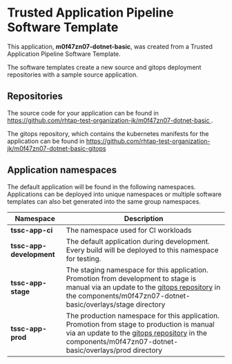 # Trusted Application Pipeline Software Template

This application, **m0f47zn07-dotnet-basic**, was created from a Trusted Application Pipeline Software Template.

The software templates create a new source and gitops deployment repositories with a sample source application. 

## Repositories

The source code for your application can be found in [https://github.com/rhtap-test-organization-jk/m0f47zn07-dotnet-basic ](https://github.com/rhtap-test-organization-jk/m0f47zn07-dotnet-basic ).
 
The gitops repository, which contains the kubernetes manifests for the application can be found in 
[https://github.com/rhtap-test-organization-jk/m0f47zn07-dotnet-basic-gitops ](https://github.com/rhtap-test-organization-jk/m0f47zn07-dotnet-basic-gitops ) 

## Application namespaces 

The default application will be found in the following namespaces. Applications can be deployed into unique namespaces or multiple software templates can also bet generated into the same group namespaces.  

|  Namespace   |  Description   |  
| -------- | -------- |
| **tssc-app-ci** | The namespace used for CI workloads |
| **tssc-app-development** | The default application during development. Every build will be deployed to this namespace for testing. |
| **tssc-app-stage** | The staging namespace for this application. Promotion from development to stage is manual via an update to the [gitops repository](https://github.com/rhtap-test-organization-jk/m0f47zn07-dotnet-basic-gitops ) in the components/m0f47zn07-dotnet-basic/overlays/stage directory |
| **tssc-app-prod** | The production namespace for this application. Promotion from stage to production is manual via an update to the [gitops repository](https://github.com/rhtap-test-organization-jk/m0f47zn07-dotnet-basic-gitops ) in the components/m0f47zn07-dotnet-basic/overlays/prod directory |
